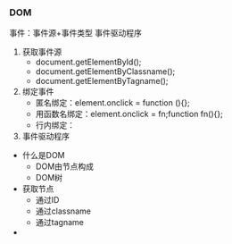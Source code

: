 ### DOM

事件：事件源+事件类型 事件驱动程序

1. 获取事件源
   * document.getElementById();
   * document.getElementByClassname();
   * document.getElementByTagname();
2. 绑定事件
   * 匿名绑定：element.onclick = function (){};
   * 用函数名绑定：element.onclick = fn;function fn(){};
   * 行内绑定：<div class="box" onclick=fn()></div>
3. 事件驱动程序


* 什么是DOM
  * DOM由节点构成
  * DOM树
* 获取节点
  * 通过ID
  * 通过classname
  * 通过tagname
* ​